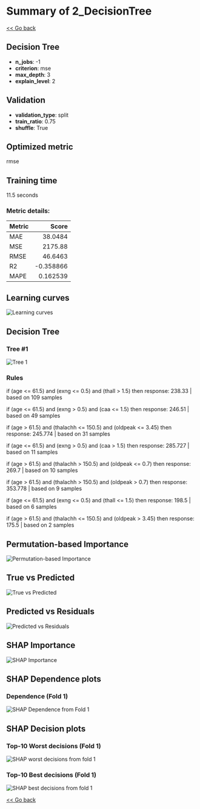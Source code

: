 # Summary of 2_DecisionTree

[<< Go back](../README.md)


## Decision Tree
- **n_jobs**: -1
- **criterion**: mse
- **max_depth**: 3
- **explain_level**: 2

## Validation
 - **validation_type**: split
 - **train_ratio**: 0.75
 - **shuffle**: True

## Optimized metric
rmse

## Training time

11.5 seconds

### Metric details:
| Metric   |       Score |
|:---------|------------:|
| MAE      |   38.0484   |
| MSE      | 2175.88     |
| RMSE     |   46.6463   |
| R2       |   -0.358866 |
| MAPE     |    0.162539 |



## Learning curves
![Learning curves](learning_curves.png)

## Decision Tree 

### Tree #1
![Tree 1](learner_fold_0_tree.svg)

### Rules

if (age <= 61.5) and (exng <= 0.5) and (thall > 1.5) then response: 238.33 | based on 109 samples

if (age <= 61.5) and (exng > 0.5) and (caa <= 1.5) then response: 246.51 | based on 49 samples

if (age > 61.5) and (thalachh <= 150.5) and (oldpeak <= 3.45) then response: 245.774 | based on 31 samples

if (age <= 61.5) and (exng > 0.5) and (caa > 1.5) then response: 285.727 | based on 11 samples

if (age > 61.5) and (thalachh > 150.5) and (oldpeak <= 0.7) then response: 269.7 | based on 10 samples

if (age > 61.5) and (thalachh > 150.5) and (oldpeak > 0.7) then response: 353.778 | based on 9 samples

if (age <= 61.5) and (exng <= 0.5) and (thall <= 1.5) then response: 198.5 | based on 6 samples

if (age > 61.5) and (thalachh <= 150.5) and (oldpeak > 3.45) then response: 175.5 | based on 2 samples





## Permutation-based Importance
![Permutation-based Importance](permutation_importance.png)
## True vs Predicted

![True vs Predicted](true_vs_predicted.png)


## Predicted vs Residuals

![Predicted vs Residuals](predicted_vs_residuals.png)



## SHAP Importance
![SHAP Importance](shap_importance.png)

## SHAP Dependence plots

### Dependence (Fold 1)
![SHAP Dependence from Fold 1](learner_fold_0_shap_dependence.png)

## SHAP Decision plots

### Top-10 Worst decisions (Fold 1)
![SHAP worst decisions from fold 1](learner_fold_0_shap_worst_decisions.png)
### Top-10 Best decisions (Fold 1)
![SHAP best decisions from fold 1](learner_fold_0_shap_best_decisions.png)

[<< Go back](../README.md)
